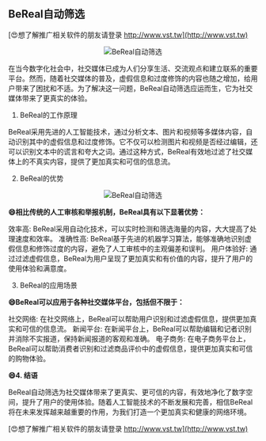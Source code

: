 ## **BeReal自动筛选**

[😍想了解推广相关软件的朋友请登录 http://www.vst.tw](http://www.vst.tw)

 <center><img src="https://vst.tw/MP4/tuiguang/png/3.png" alt="BeReal自动筛选"></center>

在当今数字化社会中，社交媒体已成为人们分享生活、交流观点和建立联系的重要平台。然而，随着社交媒体的普及，虚假信息和过度修饰的内容也随之增加，给用户带来了困扰和不适。为了解决这一问题，BeReal自动筛选应运而生，它为社交媒体带来了更真实的体验。

1. BeReal的工作原理

BeReal采用先进的人工智能技术，通过分析文本、图片和视频等多媒体内容，自动识别其中的虚假信息和过度修饰。它不仅可以检测图片和视频是否经过编辑，还可以识别文本中的谎言和夸大之词。通过这种方式，BeReal有效地过滤了社交媒体上的不真实内容，提供了更加真实和可信的信息流。

2. BeReal的优势

 <center><img src="https://vst.tw/MP4/tuiguang/png/6.png" alt="BeReal自动筛选"></center>

**😄相比传统的人工审核和举报机制，BeReal具有以下显著优势：**

效率高: BeReal采用自动化技术，可以实时检测和筛选海量的内容，大大提高了处理速度和效率。
准确性高: BeReal基于先进的机器学习算法，能够准确地识别虚假信息和修饰过度的内容，避免了人工审核中的主观偏差和误判。
用户体验好: 通过过滤虚假信息，BeReal为用户呈现了更加真实和有价值的内容，提升了用户的使用体验和满意度。

3. BeReal的应用场景

**😄BeReal可以应用于各种社交媒体平台，包括但不限于：**

社交网络: 在社交网络上，BeReal可以帮助用户识别和过滤虚假信息，提供更加真实和可信的信息流。
新闻平台: 在新闻平台上，BeReal可以帮助编辑和记者识别并消除不实报道，保持新闻报道的客观和准确。
电子商务: 在电子商务平台上，BeReal可以帮助消费者识别和过滤商品评价中的虚假信息，提供更加真实和可信的购物体验。

**😄4. 结语**

BeReal自动筛选为社交媒体带来了更真实、更可信的内容，有效地净化了数字空间，提升了用户的使用体验。随着人工智能技术的不断发展和完善，相信BeReal将在未来发挥越来越重要的作用，为我们打造一个更加真实和健康的网络环境。

[😍想了解推广相关软件的朋友请登录 http://www.vst.tw](http://www.vst.tw)



